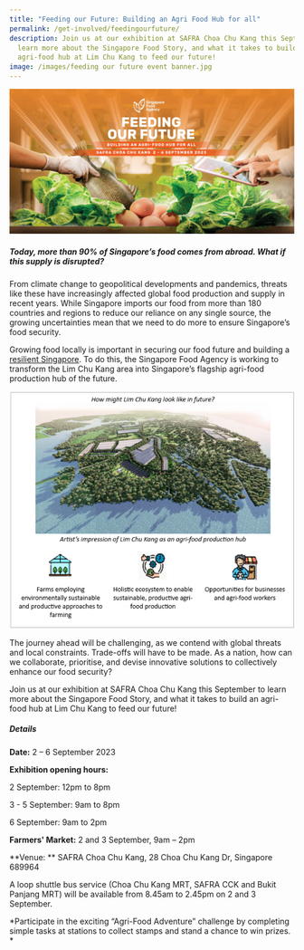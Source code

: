 ```yaml
---
title: "Feeding our Future: Building an Agri Food Hub for all"
permalink: /get-involved/feedingourfuture/
description: Join us at our exhibition at SAFRA Choa Chu Kang this September to
  learn more about the Singapore Food Story, and what it takes to build an
  agri-food hub at Lim Chu Kang to feed our future!
image: /images/feeding our future event banner.jpg
---
```


![Feeding our Future: Building an Agri-Food Hub for all](/images/feeding%20our%20future%20banner%202.jpg)
##### Today, more than 90% of Singapore’s food comes from abroad. What if this supply is disrupted? 

From climate change to geopolitical developments and pandemics, threats like these have increasingly affected global food production and supply in recent years. While Singapore imports our food from more than 180 countries and regions to reduce our reliance on any single source, the growing uncertainties mean that we need to do more to ensure Singapore’s food security. 

Growing food locally is important in securing our food future and building a [resilient Singapore](https://www.greenplan.gov.sg/). To do this, the Singapore Food Agency is working to transform the Lim Chu Kang area into Singapore’s flagship agri-food production hub of the future.

![An artist's impression of the future Lim Chu Kang](/images/how%20might%20lck%20look%20like%20in%20future.png)

The journey ahead will be challenging, as we contend with global threats and local constraints. Trade-offs will have to be made. As a nation, how can we collaborate, prioritise, and devise innovative solutions to collectively enhance our food security? 

Join us at our exhibition at SAFRA Choa Chu Kang this September to learn more about the Singapore Food Story, and what it takes to build an agri-food hub at Lim Chu Kang to feed our future! 

##### Details
**Date:** 2 – 6 September 2023

**Exhibition opening hours:**

2 September: 12pm to 8pm

3 - 5 September: 9am to 8pm

6 September: 9am to 2pm  

**Farmers' Market:** 
2 and 3 September, 9am – 2pm

**Venue: **
SAFRA Choa Chu Kang, 28 Choa Chu Kang Dr, Singapore 689964

A loop shuttle bus service (Choa Chu Kang MRT, SAFRA CCK and Bukit Panjang MRT) will be available from 8.45am to 2.45pm on 2 and 3 September.

*Participate in the exciting “Agri-Food Adventure” challenge by completing simple tasks at stations to collect stamps and stand a chance to win prizes. *